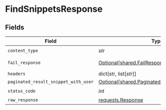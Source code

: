 # FindSnippetsResponse


## Fields

| Field                                                                                                    | Type                                                                                                     | Required                                                                                                 | Description                                                                                              |
| -------------------------------------------------------------------------------------------------------- | -------------------------------------------------------------------------------------------------------- | -------------------------------------------------------------------------------------------------------- | -------------------------------------------------------------------------------------------------------- |
| `content_type`                                                                                           | *str*                                                                                                    | :heavy_check_mark:                                                                                       | N/A                                                                                                      |
| `fail_response`                                                                                          | [Optional[shared.FailResponse]](../../models/shared/failresponse.md)                                     | :heavy_minus_sign:                                                                                       | Bad Request                                                                                              |
| `headers`                                                                                                | dict[str, list[*str*]]                                                                                   | :heavy_minus_sign:                                                                                       | N/A                                                                                                      |
| `paginated_result_snippet_with_user`                                                                     | [Optional[shared.PaginatedResultSnippetWithUser]](../../models/shared/paginatedresultsnippetwithuser.md) | :heavy_minus_sign:                                                                                       | N/A                                                                                                      |
| `status_code`                                                                                            | *int*                                                                                                    | :heavy_check_mark:                                                                                       | N/A                                                                                                      |
| `raw_response`                                                                                           | [requests.Response](https://requests.readthedocs.io/en/latest/api/#requests.Response)                    | :heavy_minus_sign:                                                                                       | N/A                                                                                                      |